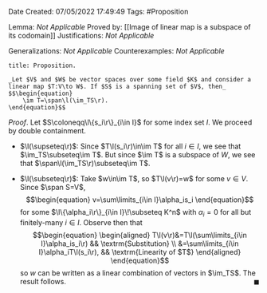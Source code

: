 <div class="topSpace"></div>

Date Created: 07/05/2022 17:49:49
Tags: #Proposition

Lemma: _Not Applicable_
Proved by: [[Image of linear map is a subspace of its codomain]]
Justifications: _Not Applicable_

Generalizations: _Not Applicable_
Counterexamples: _Not Applicable_

``` ad-Proposition
title: Proposition.

_Let $V$ and $W$ be vector spaces over some field $K$ and consider a linear map $T:V\to W$. If $S$ is a spanning set of $V$, then_
$$\begin{equation}
    \im T=\span\l(\im_TS\r).
\end{equation}$$

```

_Proof_. Let $S\coloneqq\l\{s_i\r\}_{i\in I}$ for some index set $I$. We proceed by double containment.
* $\l(\supseteq\r)$: Since $T\l(s_i\r)\in\im T$ for all $i\in I$, we see that $\im_TS\subseteq\im T$. But since $\im T$ is a subspace of $W$, we see that $\span\l(\im_TS\r)\subseteq\im T$.

* $\l(\subseteq\r)$: Take $w\in\im T$, so $T\l(v\r)=w$ for some $v\in V$. Since $\span S=V$,
$$\begin{equation}
    v=\sum\limits_{i\in I}\alpha_is_i 
\end{equation}$$
for some $\l\{\alpha_i\r\}_{i\in I}\!\subseteq K^n$ with $\alpha_i=0$ for all but finitely-many $i\in I$. Observe then that
$$\begin{equation}
    \begin{aligned}
        T\l(v\r)&=T\l(\sum\limits_{i\in I}\alpha_is_i\r) && \textrm{Substitution} \\
        &=\sum\limits_{i\in I}\alpha_iT\l(s_i\r), && \textrm{Linearity of $T$}
    \end{aligned}
\end{equation}$$
so $w$ can be written as a linear combination of vectors in $\im_TS$. The result follows.<span style="float:right;">$\blacksquare$</span>
